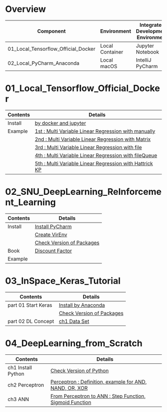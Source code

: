 # Overview
| Component | Environment | Integrated Development Environment | Python |
|---|---|---|---|
| 01_Local_Tensorflow_Official_Docker | Local Container | Jupyter Notebook | 2.7  |
| 02_Local_PyCharm_Anaconda | Local macOS | IntelliJ PyCharm | 3.5 |

# 01_Local_Tensorflow_Official_Docker
| Contents | Details |
|---|---|
| Install | [by docker and jupyter](01_Local_Tensorflow_Official_Docker/01_Install/01_by_Docker.md) |
| Example | [1st : Multi Variable Linear Regression with manually](01_Local_Tensorflow_Official_Docker/02_Workspace/01_1st_Example/01_Multi_Variable_Linear_Regression_with_manually.ipynb) |
| | [2nd : Multi Variable Linear Regression with Matrix](01_Local_Tensorflow_Official_Docker/02_Workspace/02_2nd_Example/02_Multi_Variable_Linear_Regression_with_Matrix.ipynb) |
| | [3rd : Multi Variable Linear Regression with file](01_Local_Tensorflow_Official_Docker/02_Workspace/03_3rd_Example/03_Multi_Variable_Linear_Regression_with_file.ipynb) |
| | [4th : Multi Variable Linear Regression with fileQueue](01_Local_Tensorflow_Official_Docker/02_Workspace/04_4th_Example/04_Multi_Variable_Linear_Regression_with_fileQueue.ipynb) |
| | [5th : Multi Variable Linear Regression with Hattrick KP](01_Local_Tensorflow_Official_Docker/02_Workspace/05_5th_Example/05_Multi_Variable_Linear_Regression_with_file_Hattrick_KP.ipynb) |

# 02_SNU_DeepLearning_ReInforcement_Learning
| Contents | Details |
|---|---|
| Install | [Install PyCharm](02_SNU_ReInforcement_Learning/01_Install/01_Install_PyCharm.md) |
| | [Create VirEnv](02_SNU_ReInforcement_Learning/01_Install/02_Create_VirEnv.md) |
| | [Check Version of Packages](02_SNU_ReInforcement_Learning/01_Install/03_CheckVersionOfPackage.py) |
| Book | [Discount Factor](02_SNU_ReInforcement_Learning/02_RL_by_Python_and_Keras/ch02/01_MDP/05_Discount_Factor/01_Discount_Factor.md) |
| Example | |

# 03_InSpace_Keras_Tutorial
| Contents | Details |
|---|---|
| part 01 Start Keras | [Install by Anaconda](03_InSpace_Keras_Tutorial/01_Install_Keras/01_by_Anaconda.md) |
| | [Check Version of Packages](03_InSpace_Keras_Tutorial/01_Install_Keras/CheckVersionOfLibrary.ipynb) |
| part 02 DL Concept | [ch1 Data Set](03_InSpace_Keras_Tutorial/02_DL_Concept/01_DataSet/01_Train_Validate_Test_Set.md) |

# 04_DeepLearning_from_Scratch
| Contents | Details |
|---|---|
| ch1 Install Python | [Check Version of Python](04_DeepLearning_from_Scratch/1/1.3/python_version.ipynb) |
| ch2 Perceptron | [Perceptron : Definition, example for AND, NAND, OR, XOR](04_DeepLearning_from_Scratch/2/Perceptron.ipynb) |
| ch3 ANN | [From Perceptron to ANN : Step Function, Sigmoid Function](04_DeepLearning_from_Scratch/3/3.1/01_from_Perceptron_to_Artificial_Neural_Network.ipynb) |
